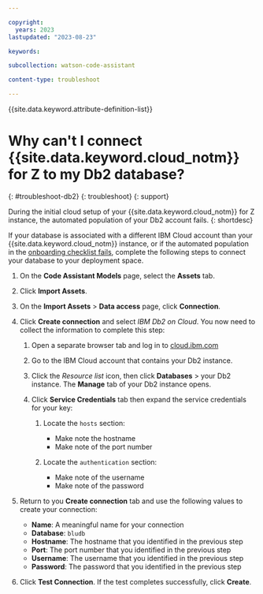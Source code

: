 ```yaml
---

copyright:
  years: 2023
lastupdated: "2023-08-23"

keywords:

subcollection: watson-code-assistant

content-type: troubleshoot

---
```



{{site.data.keyword.attribute-definition-list}}

# Why can't I connect {{site.data.keyword.cloud_notm}} for Z to my Db2 database?
{: #troubleshoot-db2}
{: troubleshoot}
{: support}

During the initial cloud setup of your {{site.data.keyword.cloud_notm}} for Z instance, the automated population of your Db2 account fails.
{: shortdesc}

If your database is associated with a different IBM Cloud account than your {{site.data.keyword.cloud_notm}} instance, or if the automated population in the [onboarding checklist fails](/docs/watsonx-code-assistant?topic=watsonx-code-assistant-cloud-setup-z), complete the following steps to connect your database to your deployment space.

1. On the **Code Assistant Models** page, select the **Assets** tab.

2. Click **Import Assets**.

3. On the **Import Assets** > **Data access** page, click **Connection**.

4. Click **Create connection** and select *IBM Db2 on Cloud*. You now need to collect the information to complete this step:

   1. Open a separate browser tab and log in to [cloud.ibm.com](cloud.ibm.com)
   2. Go to the IBM Cloud account that contains your Db2 instance.
   3. Click the *Resource list* icon, then click **Databases** > your Db2 instance. The **Manage** tab of your Db2 instance opens.
   4. Click **Service Credentials** tab then expand the service credentials for your key:

      1. Locate the `hosts` section:

         * Make note the hostname
         * Make note of the port number

      2. Locate the `authentication` section:

         * Make note of the username
         * Make note of the password

5. Return to you **Create connection** tab and use the following values to create your connection:

    * **Name**: A meaningful name for your connection
    * **Database**: `bludb`
    * **Hostname**: The hostname that you identified in the previous step
    * **Port**: The port number that you identified in the previous step
    * **Username**: The username that you identified in the previous step
    * **Password**: The password that you identified in the previous step

11. Click **Test Connection**. If the test completes successfully, click **Create**.
